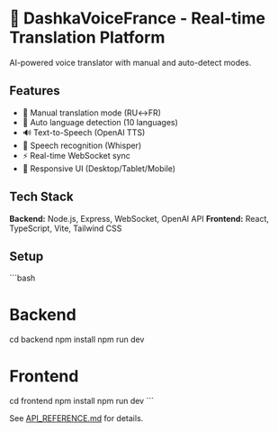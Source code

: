 # 🎤 DashkaVoiceFrance - Real-time Translation Platform

AI-powered voice translator with manual and auto-detect modes.

## Features
- 🎯 Manual translation mode (RU↔FR)
- 🤖 Auto language detection (10 languages)
- 🔊 Text-to-Speech (OpenAI TTS)
- 🎤 Speech recognition (Whisper)
- ⚡ Real-time WebSocket sync
- 📱 Responsive UI (Desktop/Tablet/Mobile)

## Tech Stack
**Backend:** Node.js, Express, WebSocket, OpenAI API
**Frontend:** React, TypeScript, Vite, Tailwind CSS

## Setup
\`\`\`bash
# Backend
cd backend
npm install
npm run dev

# Frontend
cd frontend
npm install
npm run dev
\`\`\`

See [API_REFERENCE.md](docs/API_REFERENCE.md) for details.
